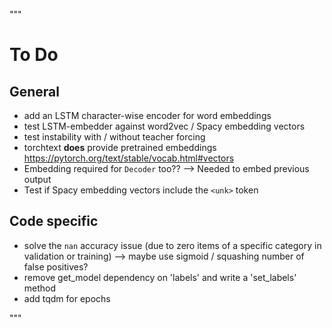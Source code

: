 """
# To Do

## General
* add an LSTM character-wise encoder for word embeddings
* test LSTM-embedder against word2vec / Spacy embedding vectors
* test instability with / without teacher forcing
* torchtext **does** provide pretrained embeddings https://pytorch.org/text/stable/vocab.html#vectors
* Embedding required for `Decoder` too?? --> Needed to embed previous output
* Test if Spacy embedding vectors include the `<unk>` token

## Code specific
* solve the `nan` accuracy issue (due to zero items of a specific category in validation or training) --> maybe use sigmoid / squashing number of false positives?
* remove get_model dependency on 'labels' and write a 'set_labels' method
* add tqdm for epochs

"""